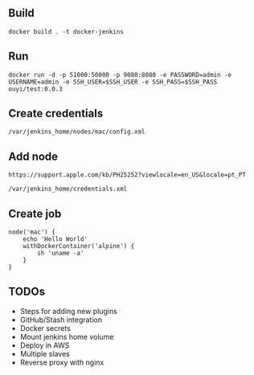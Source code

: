 
## Build

```
docker build . -t docker-jenkins
```

## Run

```
docker run -d -p 51000:50000 -p 9080:8080 -e PASSWORD=admin -e USERNAME=admin -e SSH_USER=$SSH_USER -e SSH_PASS=$SSH_PASS ouyi/test:0.0.3
```

## Create credentials

```
/var/jenkins_home/nodes/mac/config.xml
```

## Add node

```
https://support.apple.com/kb/PH25252?viewlocale=en_US&locale=pt_PT
```

```
/var/jenkins_home/credentials.xml
```

## Create job

```
node('mac') {
    echo 'Hello World'
    withDockerContainer('alpine') {
        sh 'uname -a'
    }
}
```

## TODOs

- Steps for adding new plugins
- GitHub/Stash integration
- Docker secrets
- Mount jenkins home volume
- Deploy in AWS
- Multiple slaves
- Reverse proxy with nginx
